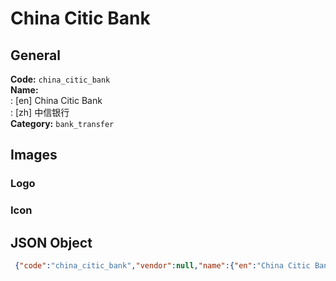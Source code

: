 # China Citic Bank 
## General 
**Code:** `china_citic_bank`  
**Name:**  
:	[en] China Citic Bank  
:	[zh] 中信银行  
**Category:** `bank_transfer`  
## Images 
### Logo 
### Icon 
## JSON Object 
```json
 {"code":"china_citic_bank","vendor":null,"name":{"en":"China Citic Bank","zh":"\u4e2d\u4fe1\u94f6\u884c"},"description":null,"countries":null,"category":"bank_transfer"}```  
